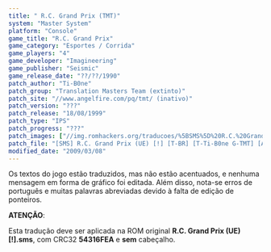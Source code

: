 ```yaml
---
title: " R.C. Grand Prix (TMT)"
system: "Master System"
platform: "Console"
game_title: "R.C. Grand Prix"
game_category: "Esportes / Corrida"
game_players: "4"
game_developer: "Imagineering"
game_publisher: "Seismic"
game_release_date: "??/??/1990"
patch_author: "Ti-B0ne"
patch_group: "Translation Masters Team (extinto)"
patch_site: "//www.angelfire.com/pq/tmt/ (inativo)"
patch_version: "???"
patch_release: "18/08/1999"
patch_type: "IPS"
patch_progress: "???"
patch_images: ["//img.romhackers.org/traducoes/%5BSMS%5D%20R.C.%20Grand%20Prix%20-%20TMT%20-%201.png","//img.romhackers.org/traducoes/%5BSMS%5D%20R.C.%20Grand%20Prix%20-%20TMT%20-%202.png","//img.romhackers.org/traducoes/%5BSMS%5D%20R.C.%20Grand%20Prix%20-%20TMT%20-%203.png"]
patch_file: "[SMS] R.C. Grand Prix (UE) [!] [T-BR] [T-Ti-B0ne G-TMT] [A-1999].zip"
modified_date: "2009/03/08"
---
```

Os textos do jogo estão traduzidos, mas não estão acentuados, e nenhuma mensagem em forma de gráfico foi editada. Além disso, nota-se erros de português e muitas palavras abreviadas devido à falta de edição de ponteiros.

<b>ATENÇÃO</b>:

Esta tradução deve ser aplicada na ROM original <b>R.C. Grand Prix (UE) [!].sms</b>, com CRC32 <b>54316FEA</b> e <b>sem</b> cabeçalho.
